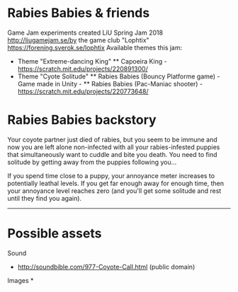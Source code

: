 # Rabies Babies & friends
Game Jam experiments created LiU Spring Jam 2018 http://liugamejam.se/by the game club "Lophtix" https://forening.sverok.se/lophtix 
Available themes this jam:
* Theme "Extreme-dancing King"
** Capoeira King - https://scratch.mit.edu/projects/220891300/ 
* Theme "Cyote Solitude"
** Rabies Babies (Bouncy Platforme game) - Game made in Unity -
** Rabies Babies (Pac-Maniac shooter) - https://scratch.mit.edu/projects/220773648/

# Rabies Babies backstory
Your coyote partner just died of rabies, but you seem to be immune and now you are left alone non-infected with all your rabies-infested puppies that simultaneously want to cuddle and bite you death. You need to find solitude by getting away from the puppies following you...

If you spend time close to a puppy, your annoyance meter increases to potentially leathal levels. If you get far enough away for enough time, then your annoyance level reaches zero (and you'll get some solitude and rest until they find you again).

------

# Possible assets
Sound
* http://soundbible.com/977-Coyote-Call.html (public domain)

Images
* 

